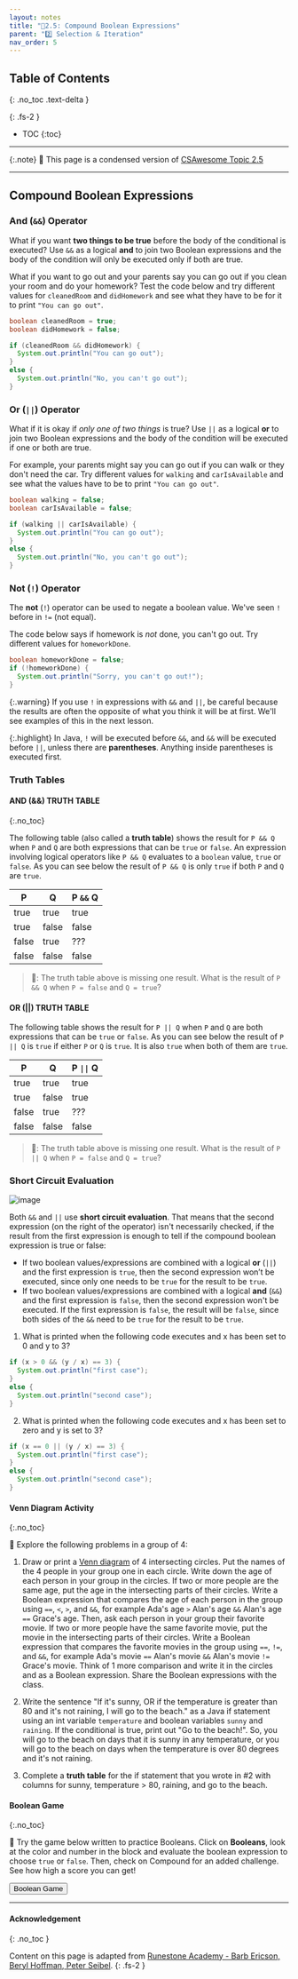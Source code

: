 ```yaml
---
layout: notes
title: "📓2.5: Compound Boolean Expressions" 
parent: "2️⃣ Selection & Iteration"
nav_order: 5
---
```


## Table of Contents
{: .no_toc .text-delta }

{: .fs-2 }
- TOC
{:toc}

---

{:.note}
📖 This page is a condensed version of [CSAwesome Topic 2.5](https://runestone.academy/ns/books/published/csawesome2/topic-2-5-compound-ifs.html) 

---

## Compound Boolean Expressions

### And (`&&`) Operator

What if you want **two things to be true** before the body of the conditional is executed?  Use ``&&`` as a logical **and** to join two Boolean expressions and the body of the condition will only be executed only if both are true.

<div class="task" markdown="block">
  
What if you want to go out and your parents say you can go out if you clean your room and do your homework? Test the code below and try different values for ``cleanedRoom`` and ``didHomework`` and see what they have to be for it to print ``"You can go out"``.
```java
boolean cleanedRoom = true;
boolean didHomework = false;

if (cleanedRoom && didHomework) {
  System.out.println("You can go out");
}
else {
  System.out.println("No, you can't go out");
}
```

</div>

### Or (`||`) Operator

What if it is okay if _only one of two things_ is true? Use ``||`` as a logical **or** to join two Boolean expressions and the body of the condition will be executed if one or both are true.

<div class="task" markdown="block">
  
For example, your parents might say you can go out if you can walk or they don't need the car.  Try different values for ``walking`` and ``carIsAvailable`` and see what the values have to be to print ``"You can go out"``.
```java
boolean walking = false;
boolean carIsAvailable = false;

if (walking || carIsAvailable) {
  System.out.println("You can go out");
}
else {
  System.out.println("No, you can't go out");
}
```

</div>

### Not (`!`) Operator

The **not** (``!``) operator can be used to negate a boolean value. We've seen ``!`` before in ``!=`` (not equal).  

<div class="task" markdown="block">

The code below says if homework is _not_ done, you can't go out. Try different values for ``homeworkDone``.
```java
boolean homeworkDone = false;
if (!homeworkDone) {
  System.out.println("Sorry, you can't go out!");
}
```

</div>

{:.warning}
If you use ``!`` in expressions with ``&&`` and ``||``, be careful because the results are often the opposite of what you think it will be at first. We'll see examples of this in the next lesson.

{:.highlight}
In Java, `!` will be executed before `&&`, and `&&` will be executed before `||`, unless there are **parentheses**. Anything inside parentheses is executed first.

### Truth Tables

#### AND (&&) TRUTH TABLE
{:.no_toc}

The following table (also called a **truth table**) shows the result for ``P && Q`` when ``P`` and ``Q`` are both expressions that can be ``true`` or ``false``. An expression involving logical operators like ``P && Q`` evaluates to a ``boolean`` value, ``true`` or ``false``. As you can see below the result of ``P && Q`` is only ``true`` if both ``P`` and ``Q`` are ``true``.

| P     | Q     | P `&&` Q  |
|-------|-------|-----------|
|true   |true   |true       |
|true   |false  |false      |
|false  |true   |???        |
|false  |false  |false      |

> 💬: The truth table above is missing one result.  What is the result of ``P && Q`` when ``P = false`` and ``Q = true``?

#### OR (||) TRUTH TABLE

The following table shows the result for ``P || Q`` when ``P`` and ``Q`` are both expressions that can be ``true`` or ``false``.  As you can see below the result of ``P || Q`` is ``true`` if either ``P`` or ``Q`` is ``true``.  It is also ``true`` when both of them are ``true``.

| P     | Q     | P `\|\|` Q  |
|-------|-------|-----------|
|true   |true   |true       |
|true   |false  |true       |
|false  |true   |???        |
|false  |false  |false      |

> 💬: The truth table above is missing one result.  What is the result of ``P || Q`` when ``P = false`` and ``Q = true``?

### Short Circuit Evaluation

![image](https://lirp.cdn-website.com/d7a1ea03/dms3rep/multi/opt/What-is-a-short-circuit--ACDC-Electric-llc-640w.jpg)

Both ``&&`` and ``||`` use **short circuit evaluation**.  That means that the second expression (on the right of the operator) isn't necessarily checked, if the result from the first expression is enough to tell if the compound boolean expression is true or false:

- If two boolean values/expressions are combined with a logical **or** (``||``) and the first expression is ``true``, then the second expression won’t be executed, since only one needs to be ``true`` for the result to be ``true``.
- If two boolean values/expressions are combined with a logical **and** (``&&``) and the first expression is ``false``, then the second expression won't be executed.  If the first expression is ``false``, the result will be ``false``, since both sides of the ``&&`` need to be ``true`` for the result to be ``true``.

<div class="task" markdown="block">

1. What is printed when the following code executes and x has been set to 0 and y to 3?
```java
if (x > 0 && (y / x) == 3) {
  System.out.println("first case");
}
else {
  System.out.println("second case");
}
```
2. What is printed when the following code executes and x has been set to zero and y is set to 3?
```java
if (x == 0 || (y / x) == 3) {
  System.out.println("first case");
}
else {
  System.out.println("second case");
}
```

</div>
  
#### Venn Diagram Activity
{:.no_toc}

📝 Explore the following problems in a group of 4:

1. Draw or print a [Venn diagram](https://docs.google.com/document/d/1lpjk0LS_KdAddRurMayJZmaFzeyEg4FyhviZcSTXvtU/edit?usp=sharing) of 4 intersecting circles. Put the names of the 4 people in your group one in each circle. Write down the age of each person in your group in the circles. If two or more people are the same age, put the age in the intersecting parts of their circles. Write a Boolean expression that compares the age of each person in the group using ``==``, ``<``, ``>``, and ``&&``, for example Ada's age ``>`` Alan's age ``&&`` Alan's age ``==`` Grace's age. Then, ask each person in your group their favorite movie. If two or more people have the same favorite movie, put the movie in the intersecting parts of their circles. Write a Boolean expression that compares the favorite movies in the group using ``==``, ``!=``, and ``&&``, for example Ada's movie ``==`` Alan's movie ``&&`` Alan's movie ``!=`` Grace's movie. Think of 1 more comparison and write it in the circles and as a Boolean expression. Share the Boolean expressions with the class.
   
3. Write the sentence "If it's sunny, OR if the temperature is greater than 80 and it's not raining, I will go to the beach." as a Java if statement using an int variable ``temperature`` and boolean variables ``sunny`` and ``raining``.  If the conditional is true, print out "Go to the beach!". So, you will go to the beach on days that it is sunny in any temperature, or you will go to the beach on days when the temperature is over 80 degrees and it's not raining.

4. Complete a **truth table** for the if statement that you wrote in #2 with columns for sunny, temperature > 80, raining, and go to the beach.


   
#### Boolean Game
{:.no_toc}

<div class="task" markdown="block">

🎲 Try the game below written to practice Booleans. Click on **Booleans**, look at the color and number in the block and evaluate the boolean expression to choose `true` or `false`. Then, check on Compound for an added challenge. See how high a score you can get!

<a href="https://csa-games.netlify.app/" target="_blank"><button class="btn">Boolean Game</button></a>

</div>

<!--

## And (`&&`), Or (`||`), and Not (`!`)

What if you want two things to be true before the body of the conditional is executed? Use `&&` (logical **and**) to join two Boolean expressions. The body will only execute if **both** are true.

<div class="task" markdown="block">

**Coding Exercise: Logical AND**

Test different combinations of `cleanedRoom` and `didHomework` to see when `"You can go out"` is printed.

```java
boolean cleanedRoom = true;
boolean didHomework = false;

if (cleanedRoom && didHomework) {
    System.out.println("You can go out");
} else {
    System.out.println("No, you can't go out");
}
````

</div>

---

Use `||` (logical **or**) when you want the body to execute if **at least one** condition is true.

<div class="task" markdown="block">

**Coding Exercise: Logical OR**

Test different combinations of `hasMoney` and `hasRide` to see when `"You can go to the mall"` is printed.

```java
boolean hasMoney = true;
boolean hasRide = false;

if (hasMoney || hasRide) {
    System.out.println("You can go to the mall");
} else {
    System.out.println("You can't go to the mall");
}
```

</div>

---

## Truth Tables

Logical expressions can be summarized in **truth tables** showing every possible combination of inputs and the resulting output.

Example for `&&` (**and**):

| A     | B     | A && B |
| ----- | ----- | ------ |
| true  | true  | true   |
| true  | false | false  |
| false | true  | false  |
| false | false | false  |

Example for `||` (**or**):

| A     | B     | A \|\| B |
| ----- | ----- | -------- |
| true  | true  | true     |
| true  | false | true     |
| false | true  | true     |
| false | false | false    |

---

## Using `!` (Logical NOT)

`!` negates a boolean expression — it makes `true` become `false` and `false` become `true`.

<div class="task" markdown="block">

**Coding Exercise: Logical NOT**

Run the code and change `isRaining` to see how negation changes the output.

```java
boolean isRaining = true;

if (!isRaining) {
    System.out.println("Let's go outside!");
} else {
    System.out.println("Better stay inside!");
}
```

</div>

---

## Combining AND, OR, and NOT

Compound expressions can be combined in one condition. Use parentheses to control order of evaluation.

<div class="task" markdown="block">

**Coding Exercise: Complex Condition**

Test different values of `hasTicket`, `onGuestList`, and `over18` to see when entry is allowed.

```java
boolean hasTicket = true;
boolean onGuestList = false;
boolean over18 = true;

if ((hasTicket || onGuestList) && over18) {
    System.out.println("You can enter the event");
} else {
    System.out.println("Sorry, no entry");
}
```

</div>

---

## Summary

* `&&` is true only if **both** operands are true.
* `||` is true if **at least one** operand is true.
* `!` reverses a boolean value.
* Use parentheses for clarity and to control precedence.

---

## AP Practice

<details>
<summary><strong>Question 1</strong></summary>

What does this print if `a = true` and `b = false`?

```java
if (a && b) {
    System.out.println("yes");
} else {
    System.out.println("no");
}
```

**Answer:** `no` — because `a && b` is `true && false`, which is `false`.

</details>

<details>
<summary><strong>Question 2</strong></summary>

What does this print if `a = true` and `b = false`?

```java
if (a || b) {
    System.out.println("yes");
} else {
    System.out.println("no");
}
```

**Answer:** `yes` — because `a || b` is `true || false`, which is `true`.

</details>

-->

---

#### Acknowledgement
{: .no_toc }

Content on this page is adapted from [Runestone Academy - Barb Ericson, Beryl Hoffman, Peter Seibel](https://runestone.academy/ns/books/published/csawesome2/csawesome2.html).
{: .fs-2 }
